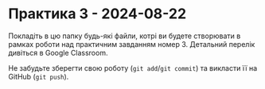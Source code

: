 # Практика 3 - 2024-08-22

Покладіть в цю папку будь-які файли, котрі ви будете створювати в рамках роботи
над практичним завданням номер 3.  Детальний перелік дивіться в Google
Classroom.

Не забудьте зберегти свою роботу (`git add`/`git commit`) та викласти її на
GitHub (`git push`).
